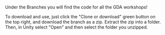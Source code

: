 Under the Branches you will find the code for all the GDA workshops!

To download and use, just click the "Clone or download" green button on the top right, and download the branch as a zip. Extract the zip into a folder. Then, in Unity select "Open" and then select the folder you unzipped.